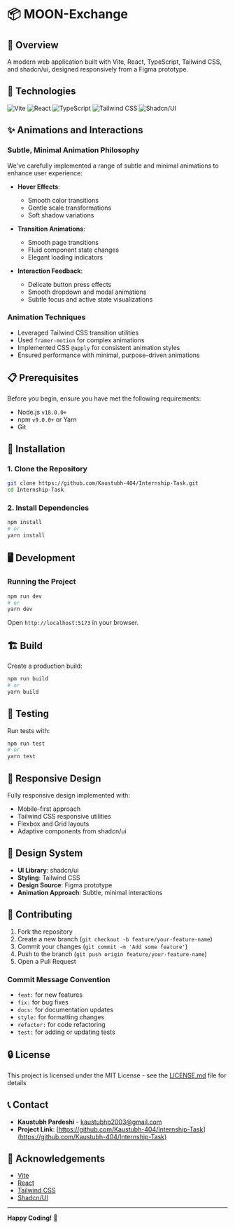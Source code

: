 
# 📦 MOON-Exchange

## 🌟 Overview

A modern web application built with Vite, React, TypeScript, Tailwind CSS, and shadcn/ui, designed responsively from a Figma prototype.

## 🚀 Technologies

![Vite](https://img.shields.io/badge/Vite-646CFF?logo=vite&logoColor=white)
![React](https://img.shields.io/badge/React-61DAFB?logo=react&logoColor=black)
![TypeScript](https://img.shields.io/badge/TypeScript-3178C6?logo=typescript&logoColor=white)
![Tailwind CSS](https://img.shields.io/badge/Tailwind_CSS-38B2AC?logo=tailwind-css&logoColor=white)
![Shadcn/UI](https://img.shields.io/badge/Shadcn/UI-000000?logo=shadcnui&logoColor=white)

## ✨ Animations and Interactions

### Subtle, Minimal Animation Philosophy

We've carefully implemented a range of subtle and minimal animations to enhance user experience:

- **Hover Effects**: 
  - Smooth color transitions
  - Gentle scale transformations
  - Soft shadow variations

- **Transition Animations**:
  - Smooth page transitions
  - Fluid component state changes
  - Elegant loading indicators

- **Interaction Feedback**:
  - Delicate button press effects
  - Smooth dropdown and modal animations
  - Subtle focus and active state visualizations

### Animation Techniques

- Leveraged Tailwind CSS transition utilities
- Used `framer-motion` for complex animations
- Implemented CSS `@apply` for consistent animation styles
- Ensured performance with minimal, purpose-driven animations

## 📋 Prerequisites

Before you begin, ensure you have met the following requirements:

- Node.js `v18.0.0+`
- npm `v9.0.0+` or Yarn
- Git

## 🔧 Installation

### 1. Clone the Repository

```bash
git clone https://github.com/Kaustubh-404/Internship-Task.git
cd Internship-Task
```


### 2. Install Dependencies

```bash
npm install
# or
yarn install
```

## 🖥️ Development

### Running the Project

```bash
npm run dev
# or
yarn dev
```

Open `http://localhost:5173` in your browser.

## 🏗️ Build

Create a production build:

```bash
npm run build
# or
yarn build
```

## 🧪 Testing

Run tests with:

```bash
npm run test
# or
yarn test
```

## 📱 Responsive Design

Fully responsive design implemented with:
- Mobile-first approach
- Tailwind CSS responsive utilities
- Flexbox and Grid layouts
- Adaptive components from shadcn/ui

## 🎨 Design System

- **UI Library**: shadcn/ui
- **Styling**: Tailwind CSS
- **Design Source**: Figma prototype
- **Animation Approach**: Subtle, minimal interactions



## 🤝 Contributing

1. Fork the repository
2. Create a new branch (`git checkout -b feature/your-feature-name`)
3. Commit your changes (`git commit -m 'Add some feature'`)
4. Push to the branch (`git push origin feature/your-feature-name`)
5. Open a Pull Request

### Commit Message Convention

- `feat:` for new features
- `fix:` for bug fixes
- `docs:` for documentation updates
- `style:` for formatting changes
- `refactor:` for code refactoring
- `test:` for adding or updating tests

## 🔒 License

This project is licensed under the MIT License - see the [LICENSE.md](LICENSE.md) file for details

## 📞 Contact

- **Kaustubh Pardeshi** - [kaustubhp2003@gmail.com](mailto:kaustubhp2003@gmail.com)
- **Project Link**: [https://github.com/Kaustubh-404/Internship-Task](https://github.com/Kaustubh-404/Internship-Task)

## 🙏 Acknowledgements

- [Vite](https://vitejs.dev/)
- [React](https://reactjs.org/)
- [Tailwind CSS](https://tailwindcss.com/)
- [Shadcn/UI](https://ui.shadcn.com/)

---

**Happy Coding!** 🚀
```

